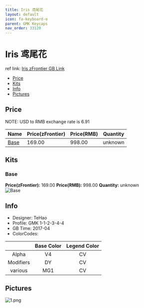 ```yaml
---
title: Iris 鸢尾花
layout: default
icon: fa-keyboard-o
parent: GMK Keycaps
nav_order: 33120
---
```


# Iris 鸢尾花

ref link: [Iris zFrontier GB Link](https://en.zfrontier.com/products/gmk-iris)

* [Price](#price)
* [Kits](#kits)
* [Info](#info)
* [Pictures](#pictures)


## Price  
NOTE: USD to RMB exchange rate is 6.91

| Name          | Price(zFrontier)    |  Price(RMB) | Quantity |
| ------------- | ------------ |  ---------- | -------- |
|[Base](#base)|169.00|998.00|unknown|


## Kits
### Base
**Price(zFrontier):** 169.00    **Price(RMB):** 998.00    **Quantity:** unknown  
<img src="{{ 'assets/images/gmk-keycaps/iris/kits_pics/base.jpg' | relative_url }}" alt="Base" class="image featured">


## Info
* Designer: TeHao
* Profile: GMK 1-1-2-3-4-4
* GB Time: 2017-04
* ColorCodes:  

| |Base Color     | Legend Color
| :-------------: | :-------------: | :------------:
|Alpha|V4|CV
|Modifiers|DY|CV
|various|MG1|CV


## Pictures
<img src="{{ 'assets/images/gmk-keycaps/iris/rendering_pics/1.png' | relative_url }}" alt="1.png" class="image featured">

